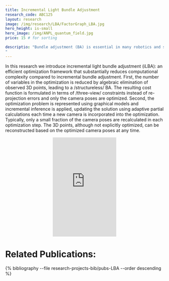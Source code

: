 ```yaml
---
title: Incremental Light Bundle Adjustment
research_code: ABC125
layout: research
image: /img/research/LBA/FactorGraph_LBA.jpg
hero_height: is-small
hero_image: /img/ANPL_quantum_field.jpg 
price: 15 # for sorting 

descriptio: "Bundle adjustment (BA) is essential in many robotics and structure-from-motion applications: given a set of images, captured by a single or multiple users (or autonomous platforms), BA provides the maximum a posteriori estimate of camera poses and observed environment (e.g. 3D points). Assuming Gaussian image noise, the problem is equivalent to minimizing the re-projection errors of all image observations in all images. However, as more images are acquired, the involved optimization becomes increasingly computationally expensive: on-line performance over long time periods is therefore and challenging problem.
"
---
```


In this research we introduce incremental light bundle adjustment (iLBA): an efficient optimization framework that substantially reduces computational complexity compared to incremental bundle adjustment. First, the number of variables in the optimization is reduced by algebraic elimination of observed 3D points, leading to a /structureless/ BA. The resulting cost function is formulated in terms of /three-view/ constraints instead of re-projection errors and only the camera poses are optimized. Second, the optimization problem is represented using graphical models and incremental inference is applied, updating the solution using adaptive partial calculations each time a new camera is incorporated into the optimization. Typically, only a small fraction of the camera poses are recalculated in each optimization step. The 3D points, although not explicitly optimized, can be reconstructed based on the optimized camera poses at any time.
<!-- add  youtube and bibliography Here-->

<div style="display: flex; justify-content: center;">
    <iframe width="40%" height="315" src="https://www.youtube.com/embed/1k9FEq8sb4o" frameborder="0" allow="accelerometer; autoplay; clipboard-write; encrypted-media; gyroscope; picture-in-picture" allowfullscreen></iframe>
</div>


# Related Publications: 
{% bibliography --file research-projects-bib/pubs-LBA --order descending %}

